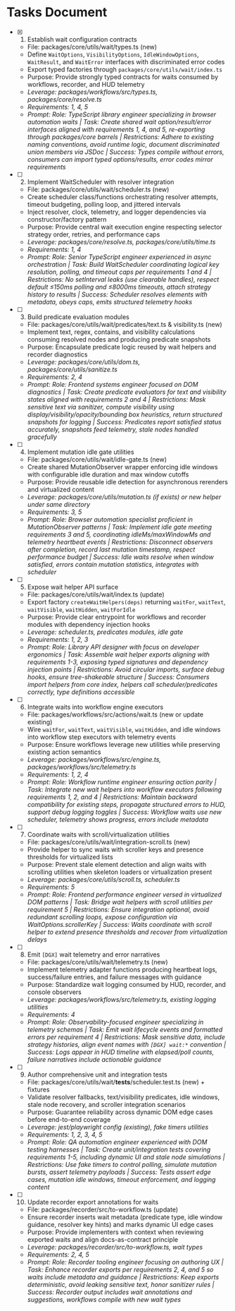 # Tasks Document

- [x] 1. Establish wait configuration contracts
  - File: packages/core/utils/wait/types.ts (new)
  - Define `WaitOptions`, `VisibilityOptions`, `IdleWindowOptions`, `WaitResult`, and `WaitError` interfaces with discriminated error codes
  - Export typed factories through `packages/core/utils/wait/index.ts`
  - Purpose: Provide strongly typed contracts for waits consumed by workflows, recorder, and HUD telemetry
  - _Leverage: packages/workflows/src/types.ts, packages/core/resolve.ts_
  - _Requirements: 1, 4, 5_
  - _Prompt: Role: TypeScript library engineer specializing in browser automation waits | Task: Create shared wait option/result/error interfaces aligned with requirements 1, 4, and 5, re-exporting through packages/core barrels | Restrictions: Adhere to existing naming conventions, avoid runtime logic, document discriminated union members via JSDoc | Success: Types compile without errors, consumers can import typed options/results, error codes mirror requirements_

- [ ] 2. Implement WaitScheduler with resolver integration
  - File: packages/core/utils/wait/scheduler.ts (new)
  - Create scheduler class/functions orchestrating resolver attempts, timeout budgeting, polling loop, and jittered intervals
  - Inject resolver, clock, telemetry, and logger dependencies via constructor/factory pattern
  - Purpose: Provide central wait execution engine respecting selector strategy order, retries, and performance caps
  - _Leverage: packages/core/resolve.ts, packages/core/utils/time.ts_
  - _Requirements: 1, 4_
  - _Prompt: Role: Senior TypeScript engineer experienced in async orchestration | Task: Build WaitScheduler coordinating logical key resolution, polling, and timeout caps per requirements 1 and 4 | Restrictions: No setInterval leaks (use clearable handles), respect default ≤150ms polling and ≤8000ms timeouts, attach strategy history to results | Success: Scheduler resolves elements with metadata, obeys caps, emits structured telemetry hooks_

- [ ] 3. Build predicate evaluation modules
  - File: packages/core/utils/wait/predicates/text.ts & visibility.ts (new)
  - Implement text, regex, contains, and visibility calculations consuming resolved nodes and producing predicate snapshots
  - Purpose: Encapsulate predicate logic reused by wait helpers and recorder diagnostics
  - _Leverage: packages/core/utils/dom.ts, packages/core/utils/sanitize.ts_
  - _Requirements: 2, 4_
  - _Prompt: Role: Frontend systems engineer focused on DOM diagnostics | Task: Create predicate evaluators for text and visibility states aligned with requirements 2 and 4 | Restrictions: Mask sensitive text via sanitizer, compute visibility using display/visibility/opacity/bounding box heuristics, return structured snapshots for logging | Success: Predicates report satisfied status accurately, snapshots feed telemetry, stale nodes handled gracefully_

- [ ] 4. Implement mutation idle gate utilities
  - File: packages/core/utils/wait/idle-gate.ts (new)
  - Create shared MutationObserver wrapper enforcing idle windows with configurable idle duration and max window cutoffs
  - Purpose: Provide reusable idle detection for asynchronous rerenders and virtualized content
  - _Leverage: packages/core/utils/mutation.ts (if exists) or new helper under same directory_
  - _Requirements: 3, 5_
  - _Prompt: Role: Browser automation specialist proficient in MutationObserver patterns | Task: Implement idle gate meeting requirements 3 and 5, coordinating idleMs/maxWindowMs and telemetry heartbeat events | Restrictions: Disconnect observers after completion, record last mutation timestamp, respect performance budget | Success: Idle waits resolve when window satisfied, errors contain mutation statistics, integrates with scheduler_

- [ ] 5. Expose wait helper API surface
  - File: packages/core/utils/wait/index.ts (update)
  - Export factory `createWaitHelpers(deps)` returning `waitFor`, `waitText`, `waitVisible`, `waitHidden`, `waitForIdle`
  - Purpose: Provide clear entrypoint for workflows and recorder modules with dependency injection hooks
  - _Leverage: scheduler.ts, predicates modules, idle gate_
  - _Requirements: 1, 2, 3_
  - _Prompt: Role: Library API designer with focus on developer ergonomics | Task: Assemble wait helper exports aligning with requirements 1-3, exposing typed signatures and dependency injection points | Restrictions: Avoid circular imports, surface debug hooks, ensure tree-shakeable structure | Success: Consumers import helpers from core index, helpers call scheduler/predicates correctly, type definitions accessible_

- [ ] 6. Integrate waits into workflow engine executors
  - File: packages/workflows/src/actions/wait.ts (new or update existing)
  - Wire `waitFor`, `waitText`, `waitVisible`, `waitHidden`, and idle windows into workflow step executors with telemetry events
  - Purpose: Ensure workflows leverage new utilities while preserving existing action semantics
  - _Leverage: packages/workflows/src/engine.ts, packages/workflows/src/telemetry.ts_
  - _Requirements: 1, 2, 4_
  - _Prompt: Role: Workflow runtime engineer ensuring action parity | Task: Integrate new wait helpers into workflow executors following requirements 1, 2, and 4 | Restrictions: Maintain backward compatibility for existing steps, propagate structured errors to HUD, support debug logging toggles | Success: Workflow waits use new scheduler, telemetry shows progress, errors include metadata_

- [ ] 7. Coordinate waits with scroll/virtualization utilities
  - File: packages/core/utils/wait/integration-scroll.ts (new)
  - Provide helper to sync waits with scroller keys and presence thresholds for virtualized lists
  - Purpose: Prevent stale element detection and align waits with scrolling utilities when skeleton loaders or virtualization present
  - _Leverage: packages/core/utils/scroll.ts, scheduler.ts_
  - _Requirements: 5_
  - _Prompt: Role: Frontend performance engineer versed in virtualized DOM patterns | Task: Bridge wait helpers with scroll utilities per requirement 5 | Restrictions: Ensure integration optional, avoid redundant scrolling loops, expose configuration via WaitOptions.scrollerKey | Success: Waits coordinate with scroll helper to extend presence thresholds and recover from virtualization delays_

- [ ] 8. Emit `[DGX]` wait telemetry and error narratives
  - File: packages/core/utils/wait/telemetry.ts (new)
  - Implement telemetry adapter functions producing heartbeat logs, success/failure entries, and failure messages with guidance
  - Purpose: Standardize wait logging consumed by HUD, recorder, and console observers
  - _Leverage: packages/workflows/src/telemetry.ts, existing logging utilities_
  - _Requirements: 4_
  - _Prompt: Role: Observability-focused engineer specializing in telemetry schemas | Task: Emit wait lifecycle events and formatted errors per requirement 4 | Restrictions: Mask sensitive data, include strategy histories, align event names with `[DGX] wait:*` convention | Success: Logs appear in HUD timeline with elapsed/poll counts, failure narratives include actionable guidance_

- [ ] 9. Author comprehensive unit and integration tests
  - File: packages/core/utils/wait/__tests__/scheduler.test.ts (new) + fixtures
  - Validate resolver fallbacks, text/visibility predicates, idle windows, stale node recovery, and scroller integration scenarios
  - Purpose: Guarantee reliability across dynamic DOM edge cases before end-to-end coverage
  - _Leverage: jest/playwright config (existing), fake timers utilities_
  - _Requirements: 1, 2, 3, 4, 5_
  - _Prompt: Role: QA automation engineer experienced with DOM testing harnesses | Task: Create unit/integration tests covering requirements 1-5, including dynamic UI and stale node simulations | Restrictions: Use fake timers to control polling, simulate mutation bursts, assert telemetry payloads | Success: Tests assert edge cases, mutation idle windows, timeout enforcement, and logging content_

- [ ] 10. Update recorder export annotations for waits
  - File: packages/recorder/src/to-workflow.ts (update)
  - Ensure recorder inserts wait metadata (predicate type, idle window guidance, resolver key hints) and marks dynamic UI edge cases
  - Purpose: Provide implementers with context when reviewing exported waits and align docs-as-contract principle
  - _Leverage: packages/recorder/src/to-workflow.ts, wait types_
  - _Requirements: 2, 4, 5_
  - _Prompt: Role: Recorder tooling engineer focusing on authoring UX | Task: Enhance recorder exports per requirements 2, 4, and 5 so waits include metadata and guidance | Restrictions: Keep exports deterministic, avoid leaking sensitive text, honor sanitizer rules | Success: Recorder output includes wait annotations and suggestions, workflows compile with new wait types_
